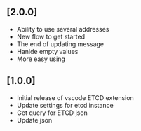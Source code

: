 ## [2.0.0]

- Ability to use several addresses
- New flow to get started
- The end of updating message
- Hanlde empty values
- More easy using

## [1.0.0]

- Initial release of vscode ETCD extension
- Update settings for etcd instance
- Get query for ETCD json
- Update json